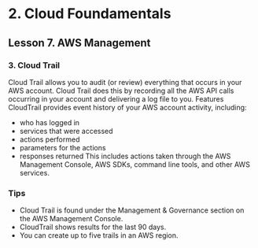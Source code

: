 # 2. Cloud Foundamentals 

## Lesson 7. AWS Management


### 3. Cloud Trail

Cloud Trail allows you to audit (or review) everything that occurs in your AWS account. Cloud Trail does this by recording all the AWS API calls occurring in your account and delivering a log file to you.
Features
CloudTrail provides event history of your AWS account activity, including:

* who has logged in
* services that were accessed
* actions performed
* parameters for the actions
* responses returned
This includes actions taken through the AWS Management Console, AWS SDKs, command line tools, and other AWS services.

### Tips
* Cloud Trail is found under the Management & Governance section on the AWS Management Console.
* CloudTrail shows results for the last 90 days.
* You can create up to five trails in an AWS region.